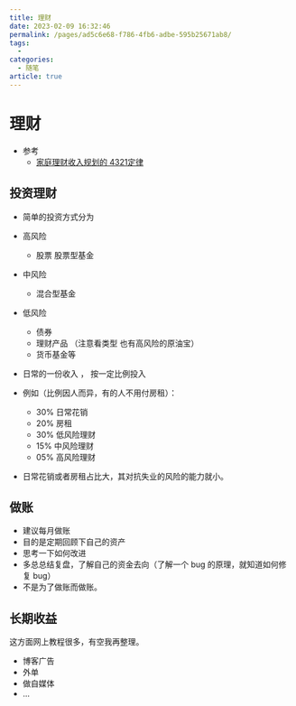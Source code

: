 ```yaml
---
title: 理财
date: 2023-02-09 16:32:46
permalink: /pages/ad5c6e68-f786-4fb6-adbe-595b25671ab8/
tags:
  - 
categories:
  - 随笔
article: true
---
```


# 理财

- 参考
  - [家庭理财收入规划的 4321定律](https://zhuanlan.zhihu.com/p/30619640)

## 投资理财

- 简单的投资方式分为
- 高风险
  - 股票 股票型基金
- 中风险
  - 混合型基金
- 低风险
  - 债券
  - 理财产品 （注意看类型 也有高风险的原油宝）
  - 货币基金等

- 日常的一份收入 ， 按一定比例投入
- 例如（比例因人而异，有的人不用付房租）：
  - 30% 日常花销
  - 20% 房租
  - 30% 低风险理财
  - 15% 中风险理财
  - 05% 高风险理财

- 日常花销或者房租占比大，其对抗失业的风险的能力就小。

## 做账

- 建议每月做账
- 目的是定期回顾下自己的资产
- 思考一下如何改进
- 多总总结复盘，了解自己的资金去向（了解一个 bug 的原理，就知道如何修复 bug）
- 不是为了做账而做账。

## 长期收益

这方面网上教程很多，有空我再整理。

- 博客广告
- 外单
- 做自媒体
- ...
